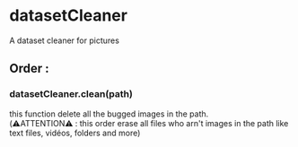 # datasetCleaner
A dataset cleaner for pictures

## Order :
### datasetCleaner.clean(path)
this function delete all the bugged images in the path. <br /> (⚠️ATTENTION⚠️ : this order erase all files who arn't images in the path like text files, vidéos, folders and more)
